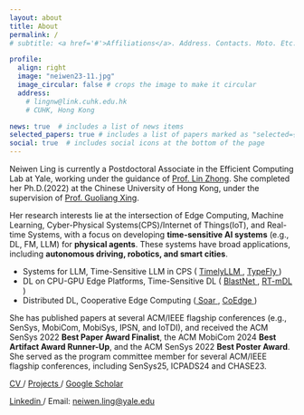 ```yaml
---
layout: about
title: About
permalink: /
# subtitle: <a href='#'>Affiliations</a>. Address. Contacts. Moto. Etc.

profile:
  align: right
  image: "neiwen23-11.jpg"
  image_circular: false # crops the image to make it circular
  address: 
    # lingnw@link.cuhk.edu.hk
    # CUHK, Hong Kong

news: true  # includes a list of news items
selected_papers: true # includes a list of papers marked as "selected={true}"
social: true  # includes social icons at the bottom of the page
---
```




Neiwen Ling is currently a Postdoctoral Associate in the Efficient Computing Lab at Yale, working under the guidance of <a href="https://www.linzhong.org/" target="_blank" rel="noopener noreferrer">Prof. Lin Zhong</a>. She completed her Ph.D.(2022) at the Chinese University of Hong Kong, under the supervision of <a href="https://staff.ie.cuhk.edu.hk/~glxing/" target="_blank" rel="noopener noreferrer">Prof. Guoliang Xing</a>. 

Her research interests lie at the intersection of Edge Computing, Machine Learning, Cyber-Physical Systems(CPS)/Internet of Things(IoT), and Real-time Systems, with a focus on developing **time-sensitive AI systems** (e.g., DL, FM, LLM) for **physical agents**. 
These systems have broad applications, including **autonomous driving, robotics, and smart cities**.

- Systems for LLM, Time-Sensitive LLM in CPS ( <a href="https://arxiv.org/pdf/2412.18695" target="_blank" rel="noopener noreferrer"> TimelyLLM </a>,  <a href="https://arxiv.org/pdf/2312.14950" target="_blank" rel="noopener noreferrer"> TypeFly </a>) 
- DL on CPU-GPU Edge Platforms, Time-Sensitive DL ( <a href="https://neawhen.github.io/neiwen.github.io/assets/pdf/blastnet_sensys2022.pdf" target="_blank" rel="noopener noreferrer"> BlastNet </a>,  <a href="https://dl.acm.org/doi/pdf/10.1145/3485730.3485938" target="_blank" rel="noopener noreferrer"> RT-mDL </a>)
- Distributed DL, Cooperative Edge Computing (<a href="https://dl.acm.org/doi/pdf/10.1145/3636534.3649352" target="_blank" rel="noopener noreferrer"> Soar </a>, <a href="https://dl.acm.org/doi/pdf/10.1145/3583120.3586955" target="_blank" rel="noopener noreferrer"> CoEdge </a>)

She has published papers at several ACM/IEEE flagship conferences (e.g., SenSys, MobiCom, MobiSys, IPSN, and IoTDI), and received the ACM SenSys 2022 **Best Paper Award Finalist**, the ACM MobiCom 2024 **Best Artifact Award Runner-Up**, and the ACM SenSys 2022 **Best Poster Award**. She served as the program committee member for several ACM/IEEE flagship conferences, including SenSys25, ICPADS24 and CHASE23.

<a href="https://neawhen.github.io/neiwen.github.io/assets/pdf/CV_Neiwen.pdf" target="_blank" rel="noopener noreferrer"> CV </a> / <a href="https://neawhen.github.io/neiwen.github.io/projects/" target="_blank" rel="noopener noreferrer"> Projects </a> / <a href="https://scholar.google.com/citations?user=ZtX9kXYAAAAJ&hl=zh-CN" target="_blank" rel="noopener noreferrer"> Google Scholar </a> 

<a href="https://www.linkedin.com/in/neiwen-ling-1b115a170/?originalSubdomain=hk" target="_blank" rel="noopener noreferrer"> Linkedin </a> / Email: neiwen.ling@yale.edu

<!-- Her research falls in the intersection of Edge Computing, Machine Learning and Real-time System. She focuses on the intelligence and real-time capabilities of edge devices, with a goal of developing <b>real-time systems for AI (i.e., DL, FM, LLM) applications</b> such as smart city and autonomous driving. 
She has published papers at several ACM/IEEE flagship conferences (e.g., SenSys, IPSN, MobiSys, and IoTDI), and received the ACM SenSys 2022 <b>Best Paper Award Finalist</b> and the ACM SenSys 2022 <b>Best Poster Award</b>. She has served as the reviewer or program committee member for several ACM/IEEE flagship journals/conferences, including TMC, IMWUT/UbiComp, INFOCOM, CHASE and TOSN. -->


<!-- Write your biography here. Tell the world about yourself. Link to your favorite [subreddit](http://reddit.com). You can put a picture in, too. The code is already in, just name your picture `prof_pic.jpg` and put it in the `img/` folder.

She also works closely with <a href="https://www.cs.cityu.edu.hk/~nanguan/" target="_blank" rel="noopener noreferrer">Prof. Nan Guan</a> and <a href="https://yanzhenyu.com/" target="_blank" rel="noopener noreferrer">Prof. Zhenyu Yan</a>.

*I am on the job market. Feel free to contact me at neiwen.ling@yale.edu.*

Put your address / P.O. box / other info right below your picture. You can also disable any these elements by editing `profile` property of the YAML header of your `_pages/about.md`. Edit `_bibliography/papers.bib` and Jekyll will render your [publications page](/al-folio/publications/) automatically.

Link to your social media connections, too. This theme is set up to use [Font Awesome icons](http://fortawesome.github.io/Font-Awesome/) and [Academicons](https://jpswalsh.github.io/academicons/), like the ones below. Add your Facebook, Twitter, LinkedIn, Google Scholar, or just disable all of them. -->
